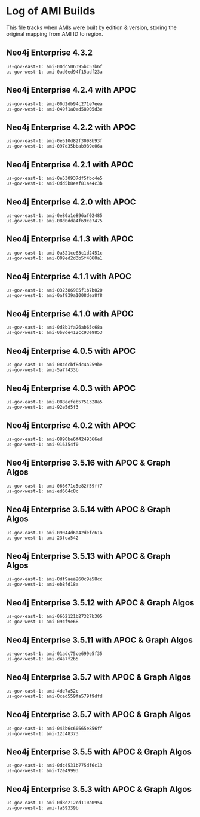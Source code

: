 # Log of AMI Builds

This file tracks when AMIs were built by edition & version, storing the original mapping
from AMI ID to region.

## Neo4j Enterprise 4.3.2
``` 
us-gov-east-1: ami-00dc506395bc57b6f
us-gov-west-1: ami-0ad0ed94f15adf23a

```

## Neo4j Enterprise 4.2.4 with APOC
```
us-gov-east-1: ami-00d2db94c271e7eea
us-gov-west-1: ami-049f1a0ad58905d3e

```

## Neo4j Enterprise 4.2.2 with APOC
```
us-gov-east-1: ami-0e510d82f3098b93f
us-gov-west-1: ami-097d35bbab989e06a
```
## Neo4j Enterprise 4.2.1 with APOC
```
us-gov-east-1: ami-0e530937df5fbc4e5
us-gov-west-1: ami-0dd5b8eaf81ae4c3b
```
## Neo4j Enterprise 4.2.0 with APOC
```
us-gov-east-1: ami-0e80a1e896af02485
us-gov-west-1: ami-08d0dda4f69ce7475
```

## Neo4j Enterprise 4.1.3 with APOC
```
us-gov-east-1: ami-0a321ce83c1d2451c
us-gov-west-1: ami-009ed2d3b5f4060a1
```

## Neo4j Enterprise 4.1.1 with APOC
```
us-gov-east-1: ami-032386985f1b7b020
us-gov-west-1: ami-0af939a1008dea8f8
```

## Neo4j Enterprise 4.1.0 with APOC

```
us-gov-east-1: ami-0d8b1fa26ab65c68a
us-gov-west-1: ami-0b8de412cc93e9853

```

## Neo4j Enterprise 4.0.5 with APOC

```
us-gov-east-1: ami-08cdcbf8dc4a259be
us-gov-west-1: ami-5a7f433b
```

## Neo4j Enterprise 4.0.3 with APOC

```
us-gov-east-1: ami-088eefeb5751328a5
us-gov-west-1: ami-92e5d5f3
```

## Neo4j Enterprise 4.0.2 with APOC

```
us-gov-east-1: ami-0890be6f4249366ed
us-gov-west-1: ami-916354f0
```

## Neo4j Enterprise 3.5.16 with APOC & Graph Algos

```
us-gov-east-1: ami-066671c5e82f59ff7
us-gov-west-1: ami-ed664c8c
```

## Neo4j Enterprise 3.5.14 with APOC & Graph Algos

```
us-gov-east-1: ami-09044d6a42defc61a
us-gov-west-1: ami-23fea542
```

## Neo4j Enterprise 3.5.13 with APOC & Graph Algos

```
us-gov-east-1: ami-0df9aea260c9e58cc
us-gov-west-1: ami-eb8fd18a
```

## Neo4j Enterprise 3.5.12 with APOC & Graph Algos

```
us-gov-east-1: ami-0662121b27327b305
us-gov-west-1: ami-09cf9e68
```

## Neo4j Enterprise 3.5.11 with APOC & Graph Algos

```
us-gov-east-1: ami-01adc75ce699e5f35
us-gov-west-1: ami-d4a7f2b5
```

## Neo4j Enterprise 3.5.7 with APOC & Graph Algos

```
us-gov-east-1: ami-4de7a52c
us-gov-west-1: ami-0ced559fa579f9dfd
```

## Neo4j Enterprise 3.5.7 with APOC & Graph Algos

```
us-gov-east-1: ami-043b6c60565e856ff
us-gov-west-1: ami-12c48373
```

## Neo4j Enterprise 3.5.5 with APOC & Graph Algos

```
us-gov-east-1: ami-0dc4531b775df6c13
us-gov-west-1: ami-f2e49993
```

## Neo4j Enterprise 3.5.3 with APOC & Graph Algos

```
us-gov-east-1: ami-0d8e212cd110a0954
us-gov-west-1: ami-fa59339b
```
